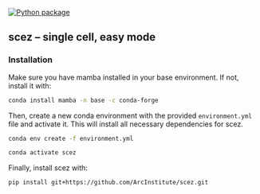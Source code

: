 [![Python package](https://github.com/abearab/scez/actions/workflows/main.yml/badge.svg)](https://github.com/abearab/scez/actions/workflows/main.yml)

## scez – single cell, easy mode

### Installation
Make sure you have mamba installed in your base environment. If not, install it with:
```bash
conda install mamba -n base -c conda-forge
```
Then, create a new conda environment with the provided `environment.yml` file and activate it. This will install all necessary dependencies for scez.
```bash
conda env create -f environment.yml

conda activate scez
```
Finally, install scez with:
```bash
pip install git+https://github.com/ArcInstitute/scez.git
```